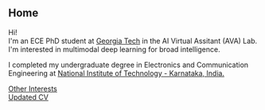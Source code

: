 ## Home

Hi!   
I'm an ECE PhD student at [Georgia Tech](https://www.ece.gatech.edu/) in the AI Virtual Assitant (AVA) Lab. I'm interested in multimodal deep learning for broad intelligence. 

I completed my undergraduate degree in Electronics and Communication Engineering at [National Institute of Technology - Karnataka, India.](https://www.nitk.ac.in/) 

[Other Interests](interests.md)  
[Updated CV](https://drive.google.com/file/d/17QmNYHkjD73ucRAlt9pfnRbOrq3dYViK/view?usp=sharing)  


